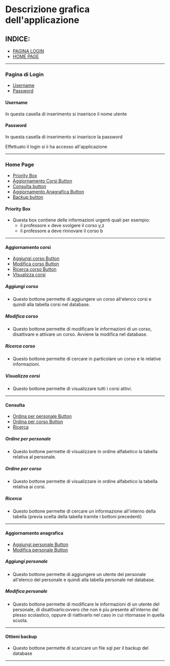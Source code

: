 # Descrizione grafica dell'applicazione

## INDICE:
- [PAGINA LOGIN](#Pagina-di-login)
- [HOME PAGE](#Home-page)
<hr>

### Pagina di Login
- [Username](#Username)
- [Password](#Password)


#### Username
In questa casella di inserimento si inserisce il nome utente 
#### Password
In questa casella di inserimento si inserisce la password

Effettuato il login si ìi ha accesso all'applicazione
<hr>

### Home Page
- [Priority Box](#Priority-Box)
- [Aggiornamento Corsi Button](#Aggiornamento-corsi)
- [Consulta button](#Consulta)
- [Aggiornamento Anagrafica Button](#Aggiornamento-anagrafica)
- [Backup button](#Ottieni-backup)

#### Priority Box
- Questa box contiene delle informazioni urgenti  quali per esempio:
  - il professore x deve svolgere il corso y,z 
  - il professore a deve rinnovare il corso b
<hr>

#### Aggiornamento corsi

- [Aggiungi corso Button](#Aggiungi-corso)
- [Modifica corso Button](#Modifica-corso)
- [Ricerca corso Button](#Ricerca-corso)
- [VIsualizza corsi](#Visualizza-corsi)


##### Aggiungi corso
- Questo bottone permette di aggiungere un corso all'elenco corsi e quindi alla tabella corsi nel database.

##### Modifica corso
- Questo bottone permette di modificare le informazioni di un corso, disattivare e attivare un corso. Avviene la modifica nel database.

##### Ricerca corso
- Questo bottone permette di cercare in particolare un corso e le relative informazioni.

##### Visualizza corsi
- Questo bottone permette di visualizzare tutti i corsi attivi.
<hr>

#### Consulta

- [Ordina per personale Button](#Ordine-per-personale)
- [Ordina per corso Button](#Ordine-per-corso)
- [Ricerca](#Ricerca)


##### Ordine per personale
- Questo bottone permette di visualizzare in ordine alfabetico la tabella relativa al personale.

##### Ordine per corso
- Questo bottone permette di visualizzare in ordine alfabetico la tabella relativa ai corsi.

##### Ricerca
- Questo bottone permette di cercare un informazione all'interno della tabella (previa scelta della tabella tramite i bottoni precedenti)
<hr>

#### Aggiornamento anagrafica

- [Aggiungi personale Button](#Aggiungi-personale)  
- [Modifica personale Button](#Modifica-personale)

##### Aggiungi personale 
- Questo bottone permette di aggiungere un utente del personale all'elenco del personale e quindi alla tabella personale nel database.

##### Modifica personale
- Questo bottone permette di modificare le informazioni di un utente del personale, di disattivarlo:ovvero che non è piu presente all'interno del plesso scolastico, oppure di riattivarlo nel caso in cui ritornasse in quella scuola.
<hr>

#### Ottieni backup
- Questo bottone permette di scaricare un file sql per il backup del database

<hr>
